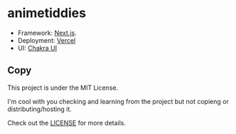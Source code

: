 # animetiddies
- Framework: [Next.js](https://nextjs.org/).
- Deployment: [Vercel](https://vercel.com/)
- UI: [Chakra UI](https://chakra-ui.com/)

## Copy
This project is under the MIT License.

I'm cool with you checking and learning from the project but not copieng or distributing/hosting it.

Check out the [LICENSE](https://github.com/iDurpyDude12/animetiddies/blob/main/LICENSE) for more details.
